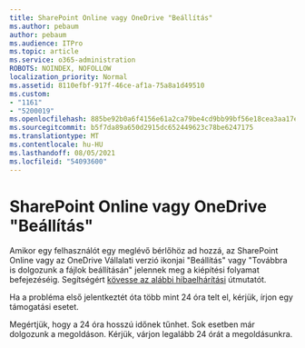 ```yaml
---
title: SharePoint Online vagy OneDrive "Beállítás"
ms.author: pebaum
author: pebaum
ms.audience: ITPro
ms.topic: article
ms.service: o365-administration
ROBOTS: NOINDEX, NOFOLLOW
localization_priority: Normal
ms.assetid: 8110efbf-917f-46ce-af1a-75a8a1d49510
ms.custom:
- "1161"
- "5200019"
ms.openlocfilehash: 885be92b0a6f4156e61a2ca79be4cd9bb99bf56e18cea3aa17ef1c7d34246058
ms.sourcegitcommit: b5f7da89a650d2915dc652449623c78be6247175
ms.translationtype: MT
ms.contentlocale: hu-HU
ms.lasthandoff: 08/05/2021
ms.locfileid: "54093600"
---
```

# <a name="sharepoint-online-or-onedrive-setting-up"></a>SharePoint Online vagy OneDrive "Beállítás"

Amikor egy felhasználót egy meglévő bérlőhöz ad hozzá, az SharePoint Online vagy az OneDrive Vállalati verzió ikonjai "Beállítás" vagy "Továbbra is dolgozunk a fájlok beállításán" jelennek meg a kiépítési folyamat befejezéséig. Segítségért [kövesse az alábbi hibaelhárítási](https://docs.microsoft.com/sharepoint/support/sites/troubleshooting-guide-for-sites-stopped-at-provisioning) útmutatót.

Ha a probléma első jelentkeztét óta több mint 24 óra telt el, kérjük, írjon egy támogatási esetet.

Megértjük, hogy a 24 óra hosszú időnek tűnhet. Sok esetben már dolgozunk a megoldáson. Kérjük, várjon legalább 24 órát a megoldásunkra.
